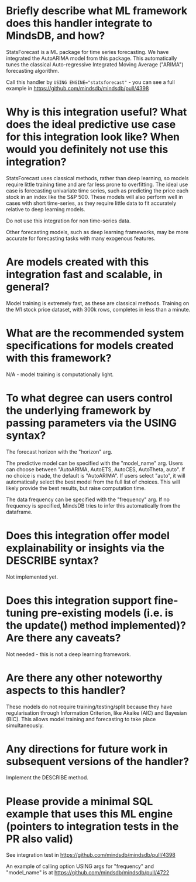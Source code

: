 # Briefly describe what ML framework does this handler integrate to MindsDB, and how?
StatsForecast is a ML package for time series forecasting.
We have integrated the AutoARIMA model from this package.
This automatically tunes the classical Auto-regressive Integrated Moving Average ("ARIMA") forecasting algorithm.

Call this handler by
`USING ENGINE="statsforecast"` - you can see a full example in https://github.com/mindsdb/mindsdb/pull/4398

# Why is this integration useful? What does the ideal predictive use case for this integration look like? When would you definitely not use this integration?
StatsForecast uses classical methods, rather than deep learning, so models require little training time and are far less prone to overfitting.
The ideal use case is forecasting univariate time series, such as predicting the price each stock in an index like the S&P 500.
These models will also perform well in cases with short time-series, as they require little data to fit accurately relative to deep learning models.

Do not use this integration for non time-series data.

Other forecasting models, such as deep learning frameworks, may be more accurate for forecasting tasks with many exogenous features.

# Are models created with this integration fast and scalable, in general?
Model training is extremely fast, as these are classical methods. Training on the M1 stock price dataset, with 300k rows, completes in less than a minute.

# What are the recommended system specifications for models created with this framework?
N/A - model training is computationally light.

# To what degree can users control the underlying framework by passing parameters via the USING syntax?
The forecast horizon with the "horizon" arg.

The predictive model can be specified with the "model_name" arg. Users can choose between "AutoARIMA, AutoETS, AutoCES, AutoTheta, auto".
If no choice is made, the default is "AutoARIMA".
If users select "auto", it will automatically select the best model from the full list of choices.
This will likely provide the best results, but raise computation time.

The data frequency can be specified with the "frequency" arg. If no frequency is specified, MindsDB tries to infer this automatically from the dataframe.

# Does this integration offer model explainability or insights via the DESCRIBE syntax?
Not implemented yet.

# Does this integration support fine-tuning pre-existing models (i.e. is the update() method implemented)? Are there any caveats?
Not needed - this is not a deep learning framework.

# Are there any other noteworthy aspects to this handler?
These models do not require training/testing/split because they have regularisation through Information Criterion, like Akaike (AIC) and Bayesian (BIC).
This allows model training and forecasting to take place simultaneously.

# Any directions for future work in subsequent versions of the handler?
Implement the DESCRIBE method.

# Please provide a minimal SQL example that uses this ML engine (pointers to integration tests in the PR also valid)
See integration test in https://github.com/mindsdb/mindsdb/pull/4398

An example of calling option USING args for "frequency" and "model_name" is at https://github.com/mindsdb/mindsdb/pull/4722
